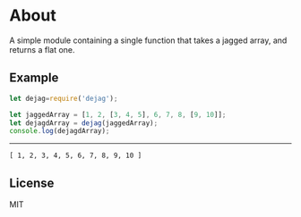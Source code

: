 # About

A simple module containing a single function that takes a jagged array, and returns a flat one.

## Example

```javascript
let dejag=require('dejag');

let jaggedArray = [1, 2, [3, 4, 5], 6, 7, 8, [9, 10]];
let dejagdArray = dejag(jaggedArray);
console.log(dejagdArray);
```

***

```
[ 1, 2, 3, 4, 5, 6, 7, 8, 9, 10 ]
```

## License

MIT
